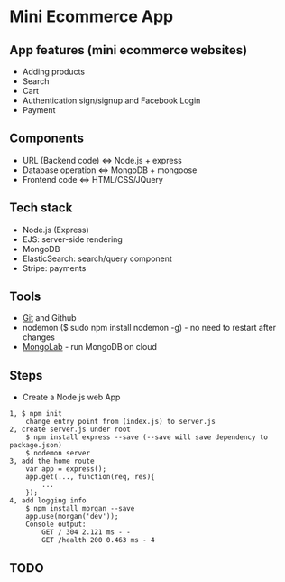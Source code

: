 # Mini Ecommerce App

## App features (mini ecommerce websites)
* Adding products
* Search
* Cart
* Authentication sign/signup and Facebook Login
* Payment

## Components
* URL (Backend code) <=> Node.js + express
* Database operation <=> MongoDB + mongoose
* Frontend code <=> HTML/CSS/JQuery

## Tech stack
* Node.js (Express)
* EJS: server-side rendering
* MongoDB
* ElasticSearch: search/query component
* Stripe: payments

## Tools
* [Git](https://git-scm.com/download/mac) and Github
* nodemon ($ sudo npm install nodemon -g) - no need to restart after changes
* [MongoLab](https://mlab.com/) - run MongoDB on cloud

## Steps
* Create a Node.js web App

```
1, $ npm init
    change entry point from (index.js) to server.js
2, create server.js under root
    $ npm install express --save (--save will save dependency to package.json)
    $ nodemon server
3, add the home route
    var app = express();
    app.get(..., function(req, res){
        ...
    });
4, add logging info
    $ npm install morgan --save
    app.use(morgan('dev'));
    Console output:
        GET / 304 2.121 ms - -
        GET /health 200 0.463 ms - 4
```

## TODO
